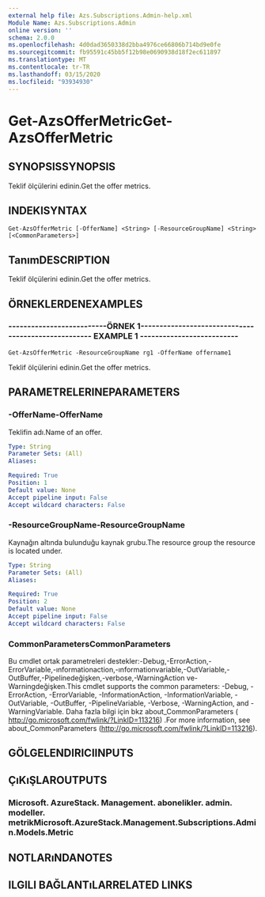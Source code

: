 ```yaml
---
external help file: Azs.Subscriptions.Admin-help.xml
Module Name: Azs.Subscriptions.Admin
online version: ''
schema: 2.0.0
ms.openlocfilehash: 4d0dad3650338d2bba4976ce66806b714bd9e0fe
ms.sourcegitcommit: fb95591c45bb5f12b98e0690938d18f2ec611897
ms.translationtype: MT
ms.contentlocale: tr-TR
ms.lasthandoff: 03/15/2020
ms.locfileid: "93934930"
---
```

# <span data-ttu-id="5458c-101">Get-AzsOfferMetric</span><span class="sxs-lookup"><span data-stu-id="5458c-101">Get-AzsOfferMetric</span></span>

## <span data-ttu-id="5458c-102">SYNOPSIS</span><span class="sxs-lookup"><span data-stu-id="5458c-102">SYNOPSIS</span></span>
<span data-ttu-id="5458c-103">Teklif ölçülerini edinin.</span><span class="sxs-lookup"><span data-stu-id="5458c-103">Get the offer metrics.</span></span>

## <span data-ttu-id="5458c-104">INDEKI</span><span class="sxs-lookup"><span data-stu-id="5458c-104">SYNTAX</span></span>

```
Get-AzsOfferMetric [-OfferName] <String> [-ResourceGroupName] <String> [<CommonParameters>]
```

## <span data-ttu-id="5458c-105">Tanım</span><span class="sxs-lookup"><span data-stu-id="5458c-105">DESCRIPTION</span></span>
<span data-ttu-id="5458c-106">Teklif ölçülerini edinin.</span><span class="sxs-lookup"><span data-stu-id="5458c-106">Get the offer metrics.</span></span>

## <span data-ttu-id="5458c-107">ÖRNEKLERDEN</span><span class="sxs-lookup"><span data-stu-id="5458c-107">EXAMPLES</span></span>

### <span data-ttu-id="5458c-108">--------------------------ÖRNEK 1--------------------------</span><span class="sxs-lookup"><span data-stu-id="5458c-108">-------------------------- EXAMPLE 1 --------------------------</span></span>
```
Get-AzsOfferMetric -ResourceGroupName rg1 -OfferName offername1
```

<span data-ttu-id="5458c-109">Teklif ölçülerini edinin.</span><span class="sxs-lookup"><span data-stu-id="5458c-109">Get the offer metrics.</span></span>

## <span data-ttu-id="5458c-110">PARAMETRELERINE</span><span class="sxs-lookup"><span data-stu-id="5458c-110">PARAMETERS</span></span>

### <span data-ttu-id="5458c-111">-OfferName</span><span class="sxs-lookup"><span data-stu-id="5458c-111">-OfferName</span></span>
<span data-ttu-id="5458c-112">Teklifin adı.</span><span class="sxs-lookup"><span data-stu-id="5458c-112">Name of an offer.</span></span>

```yaml
Type: String
Parameter Sets: (All)
Aliases: 

Required: True
Position: 1
Default value: None
Accept pipeline input: False
Accept wildcard characters: False
```

### <span data-ttu-id="5458c-113">-ResourceGroupName</span><span class="sxs-lookup"><span data-stu-id="5458c-113">-ResourceGroupName</span></span>
<span data-ttu-id="5458c-114">Kaynağın altında bulunduğu kaynak grubu.</span><span class="sxs-lookup"><span data-stu-id="5458c-114">The resource group the resource is located under.</span></span>

```yaml
Type: String
Parameter Sets: (All)
Aliases: 

Required: True
Position: 2
Default value: None
Accept pipeline input: False
Accept wildcard characters: False
```

### <span data-ttu-id="5458c-115">CommonParameters</span><span class="sxs-lookup"><span data-stu-id="5458c-115">CommonParameters</span></span>
<span data-ttu-id="5458c-116">Bu cmdlet ortak parametreleri destekler:-Debug,-ErrorAction,-ErrorVariable,-ınformationaction,-ınformationvariable,-OutVariable,-OutBuffer,-Pipelinedeğişken,-verbose,-WarningAction ve-Warningdeğişken.</span><span class="sxs-lookup"><span data-stu-id="5458c-116">This cmdlet supports the common parameters: -Debug, -ErrorAction, -ErrorVariable, -InformationAction, -InformationVariable, -OutVariable, -OutBuffer, -PipelineVariable, -Verbose, -WarningAction, and -WarningVariable.</span></span> <span data-ttu-id="5458c-117">Daha fazla bilgi için bkz about_CommonParameters ( http://go.microsoft.com/fwlink/?LinkID=113216) .</span><span class="sxs-lookup"><span data-stu-id="5458c-117">For more information, see about_CommonParameters (http://go.microsoft.com/fwlink/?LinkID=113216).</span></span>

## <span data-ttu-id="5458c-118">GÖLGELENDIRICI</span><span class="sxs-lookup"><span data-stu-id="5458c-118">INPUTS</span></span>

## <span data-ttu-id="5458c-119">ÇıKıŞLAR</span><span class="sxs-lookup"><span data-stu-id="5458c-119">OUTPUTS</span></span>

### <span data-ttu-id="5458c-120">Microsoft. AzureStack. Management. abonelikler. admin. modeller. metrik</span><span class="sxs-lookup"><span data-stu-id="5458c-120">Microsoft.AzureStack.Management.Subscriptions.Admin.Models.Metric</span></span>

## <span data-ttu-id="5458c-121">NOTLARıNDA</span><span class="sxs-lookup"><span data-stu-id="5458c-121">NOTES</span></span>

## <span data-ttu-id="5458c-122">ILGILI BAĞLANTıLAR</span><span class="sxs-lookup"><span data-stu-id="5458c-122">RELATED LINKS</span></span>

